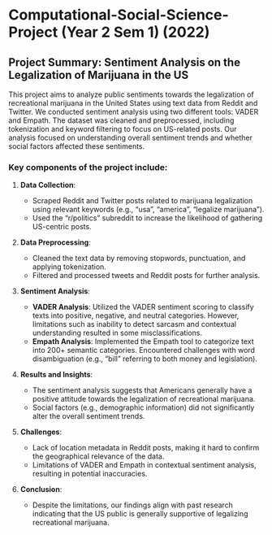 # Computational-Social-Science-Project (Year 2 Sem 1) (2022)
## Project Summary: Sentiment Analysis on the Legalization of Marijuana in the US

This project aims to analyze public sentiments towards the legalization of recreational marijuana in the United States using text data from Reddit and Twitter. We conducted sentiment analysis using two different tools: VADER and Empath. The dataset was cleaned and preprocessed, including tokenization and keyword filtering to focus on US-related posts. Our analysis focused on understanding overall sentiment trends and whether social factors affected these sentiments.

### Key components of the project include:

1. **Data Collection**:
   - Scraped Reddit and Twitter posts related to marijuana legalization using relevant keywords (e.g., “usa”, “america”, “legalize marijuana”).
   - Used the “r/politics” subreddit to increase the likelihood of gathering US-centric posts.

2. **Data Preprocessing**:
   - Cleaned the text data by removing stopwords, punctuation, and applying tokenization.
   - Filtered and processed tweets and Reddit posts for further analysis.

3. **Sentiment Analysis**:
   - **VADER Analysis**: Utilized the VADER sentiment scoring to classify texts into positive, negative, and neutral categories. However, limitations such as inability to detect sarcasm and contextual understanding resulted in some misclassifications.
   - **Empath Analysis**: Implemented the Empath tool to categorize text into 200+ semantic categories. Encountered challenges with word disambiguation (e.g., “bill” referring to both money and legislation).

4. **Results and Insights**:
   - The sentiment analysis suggests that Americans generally have a positive attitude towards the legalization of recreational marijuana.
   - Social factors (e.g., demographic information) did not significantly alter the overall sentiment trends.

5. **Challenges**:
   - Lack of location metadata in Reddit posts, making it hard to confirm the geographical relevance of the data.
   - Limitations of VADER and Empath in contextual sentiment analysis, resulting in potential inaccuracies.

6. **Conclusion**:
   - Despite the limitations, our findings align with past research indicating that the US public is generally supportive of legalizing recreational marijuana.
